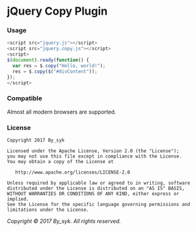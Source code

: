 # jQuery Copy Plugin


### Usage

```javascript
<script src="jquery.js"></script>
<script src="jquery.copy.js"></script>
<script>
$(document).ready(function() {
  var res = $.copy("Hello, world!");
  res = $.copy($("#divContent"));
});
</script>
```


### Compatible

Almost all modern browsers are supported.


### License

    Copyright 2017 By_syk

    Licensed under the Apache License, Version 2.0 (the "License");
    you may not use this file except in compliance with the License.
    You may obtain a copy of the License at

       http://www.apache.org/licenses/LICENSE-2.0

    Unless required by applicable law or agreed to in writing, software
    distributed under the License is distributed on an "AS IS" BASIS,
    WITHOUT WARRANTIES OR CONDITIONS OF ANY KIND, either express or implied.
    See the License for the specific language governing permissions and
    limitations under the License.


*Copyright &#169; 2017 By_syk. All rights reserved.*